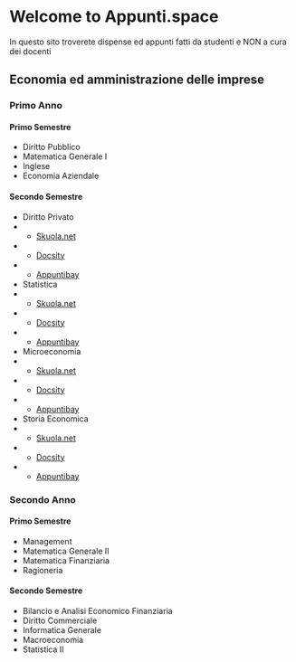 # Welcome to Appunti.space

In questo sito troverete dispense ed appunti fatti da studenti e NON a cura dei docenti

## Economia ed amministrazione delle imprese

### Primo Anno
#### Primo Semestre

- Diritto Pubblico 
- Matematica Generale I 
- Inglese
- Economia Aziendale

#### Secondo Semestre

- Diritto Privato
- - <a href="http://bit.ly/dispensa_dirittoprivato" target="_blank" rel="noopener">Skuola.net</a>
- - <a href="http://bit.ly/dirpriv_docsity" target="_blank" rel="noopener">Docsity</a>
- - <a href="http://bit.ly/DirPriv_appuntibay" target="_blank" rel="noopener">Appuntibay</a>
- Statistica
- - <a href="http://bit.ly/formulario_statistica" target="_blank" rel="noopener">Skuola.net</a>
- - <a href="http://bit.ly/stat1_docsity" target="_blank" rel="noopener">Docsity</a>
- - <a href="http://bit.ly/stat1_appuntibay" target="_blank" rel="noopener">Appuntibay</a>
- Microeconomia
- - <a href="http://bit.ly/prove_risolte_microeconomia" target="_blank" rel="noopener">Skuola.net</a>
- - <a href="http://bit.ly/micro_docsity" target="_blank" rel="noopener">Docsity</a>
- - <a href="http://bit.ly/micro_appuntibay" target="_blank" rel="noopener">Appuntibay</a>
- Storia Economica 
- - <a href="http://bit.ly/stoeco_skuola_net" target="_blank" rel="noopener">Skuola.net</a>
- - <a href="http://bit.ly/stoeco_docsity" target="_blank" rel="noopener">Docsity</a>
- - <a href="http://bit.ly/stoeco-appuntibay" target="_blank" rel="noopener">Appuntibay</a>

### Secondo Anno
#### Primo Semestre

- Management
- Matematica Generale II
- Matematica Finanziaria
- Ragioneria

#### Secondo Semestre

- Bilancio e Analisi Economico Finanziaria
- Diritto Commerciale
- Informatica Generale
- Macroeconomia
- Statistica II
